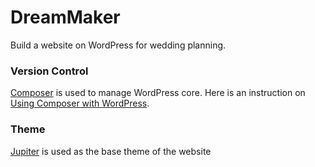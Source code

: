 # DreamMaker
Build a website on WordPress for wedding planning.

### Version Control
[Composer] is used to manage WordPress core. Here is an instruction on [Using Composer with WordPress].

### Theme
[Jupiter] is used as the base theme of the website

[composer]:http://getcomposer.org/
[Using Composer with WordPress]:http://roots.io/using-composer-with-wordpress/
[Jupiter]:http://themeforest.net/item/jupiter-multipurpose-responsive-theme/5177775
